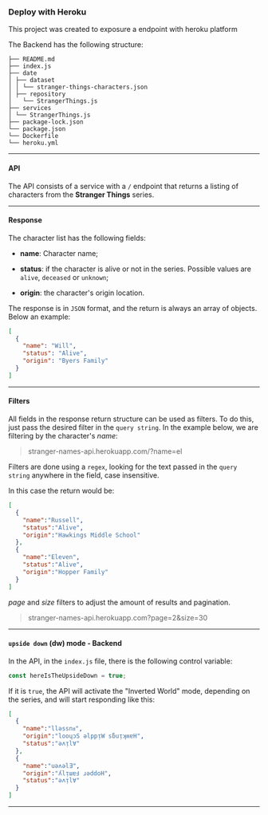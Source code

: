 ### Deploy with Heroku

This project was created to exposure a endpoint with heroku platform

The Backend has the following structure:

```
├── README.md
├── index.js
├── date
│ ├── dataset
│ │ └── stranger-things-characters.json
│ ├── repository
│   └── StrangerThings.js
├── services
│ └── StrangerThings.js
├── package-lock.json
└── package.json
└── Dockerfile
└── heroku.yml
```

---

#### API

The API consists of a service with a `/` endpoint that returns a listing of characters from the **Stranger Things** series.

---

#### Response

The character list has the following fields:

- **name**: Character name;

- **status**: if the character is alive or not in the series. Possible values ​​are `alive`, `deceased` or `unknown`;

- **origin**: the character's origin location.

The response is in `JSON` format, and the return is always an array of objects. Below an example:

```JSON
[
  {
    "name": "Will",
    "status": "Alive",
    "origin": "Byers Family"
  }
]
```

---

#### Filters

All fields in the response return structure can be used as filters. To do this, just pass the desired filter in the `query string`. In the example below, we are filtering by the character's _name_:

> stranger-names-api.herokuapp.com/?name=el

Filters are done using a `regex`, looking for the text passed in the `query string` anywhere in the field, case insensitive.

In this case the return would be:

```JSON
[
  {
    "name":"Russell",
    "status":"Alive",
    "origin":"Hawkings Middle School"
  },
  {
    "name":"Eleven",
    "status":"Alive",
    "origin":"Hopper Family"
  }
]
```

_page_ and _size_ filters to adjust the amount of results and pagination.

> stranger-names-api.herokuapp.com?page=2&size=30

---

#### `upside down` (dw) mode - Backend

In the API, in the `index.js` file, there is the following control variable:

```javascript
const hereIsTheUpsideDown = true;
```

If it is `true`, the API will activate the "Inverted World" mode, depending on the series, and will start responding like this:

```JSON
[
  {
    "name":"llǝssnᴚ",
    "origin":"looɥɔS ǝlppᴉW sƃuᴉʞʍɐH",
    "status":"ǝʌᴉl∀"
  },
  {
    "name":"uǝʌǝlƎ",
    "origin":"ʎlᴉɯɐℲ ɹǝddoH",
    "status":"ǝʌᴉl∀"
  }
]
```

---
